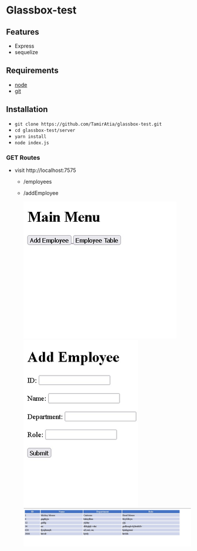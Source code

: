 # Glassbox-test



## Features

- Express
- sequelize


## Requirements

- [node](https://nodejs.org/en/)
- [git](https://www.robinwieruch.de/git-essential-commands/)

## Installation

- `git clone https://github.com/TamirAtia/glassbox-test.git`
- `cd glassbox-test/server`
- `yarn install`
- `node index.js`


### GET Routes

- visit http://localhost:7575
  - /employees
  - /addEmployee
  
    <img src="screenshots/main menu.jpg?raw=true" />
    <img src="screenshots/AddEmployee.jpg?raw=true" />
    <img src="screenshots/EmployeesTable.jpg?raw=true" />





